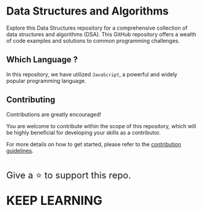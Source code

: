 # Data Structures and Algorithms

Explore this Data Structures repository for a comprehensive collection of data structures and algorithms (DSA). This GitHub repository offers a wealth of code examples and solutions to common programming challenges.

## Which Language ?

In this repository, we have utilized `JavaScript`, a powerful and widely popular programming language. 


## Contributing

Contributions are greatly encouraged!

You are welcome to contribute within the scope of this repository, which will be highly beneficial for developing your skills as a contributor. 

For more details on how to get started, please refer to the [contribution guidelines](contributing.md).
#

<font size = 5> Give a ⭐️ to support this repo. <font>


<font size=6> <b> KEEP LEARNING </b> <font>